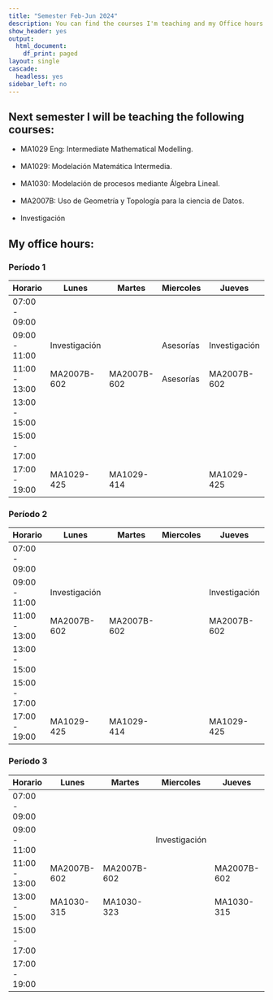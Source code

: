 ```yaml
---
title: "Semester Feb-Jun 2024"
description: You can find the courses I'm teaching and my Office hours.
show_header: yes
output:
  html_document:
    df_print: paged
layout: single
cascade:
  headless: yes
sidebar_left: no
---
```


## Next semester I will be teaching the following courses:

<!-- this is a subheadline -->
-   MA1029 Eng: Intermediate Mathematical Modelling. <br/><br/>
-   MA1029: Modelación Matemática Intermedia. <br/><br/>
-   MA1030: Modelación de procesos mediante Álgebra Lineal. <br/><br/>
-   MA2007B: Uso de Geometría y Topología para la ciencia de Datos. <br/><br/>
-   Investigación

## My office hours:

### Período 1

|     Horario | Lunes | Martes | Miercoles | Jueves | Viernes |
|-------------|-------|--------|-----------|--------|---------|
|07:00 - 09:00|       |        |           |        |         |
|09:00 - 11:00|Investigación|        |  Asesorías         |Investigación|         |
|11:00 - 13:00|MA2007B-602|MA2007B-602|   Asesorías        |MA2007B-602|MA2007B-602|
|13:00 - 15:00|       |        |           |        |         |
|15:00 - 17:00|       |        |           |        |         |
|17:00 - 19:00| MA1029-425| MA1029-414|           |MA1029-425|MA1029-414|
### Período 2

|     Horario | Lunes | Martes | Miercoles | Jueves | Viernes |
|-------------|-------|--------|-----------|--------|---------|
|07:00 - 09:00|       |        |           |        |         |
|09:00 - 11:00|Investigación|        |           |Investigación|         |
|11:00 - 13:00|MA2007B-602|MA2007B-602|           |MA2007B-602|MA2007B-602|
|13:00 - 15:00|       |        |           |        |         |
|15:00 - 17:00|       |        |           |        |         |
|17:00 - 19:00| MA1029-425| MA1029-414|           |MA1029-425|MA1029-414|

### Período 3

|     Horario | Lunes | Martes | Miercoles | Jueves | Viernes |
|-------------|-------|--------|-----------|--------|---------|
|07:00 - 09:00|       |        |           |        |         |
|09:00 - 11:00|       |        |Investigación|        |         |
|11:00 - 13:00|MA2007B-602|MA2007B-602|           |MA2007B-602|MA2007B-602|
|13:00 - 15:00|MA1030-315|MA1030-323|           |MA1030-315|MA1030-325|
|15:00 - 17:00|       |        |           |        |         |
|17:00 - 19:00|       |        |           |        |         |